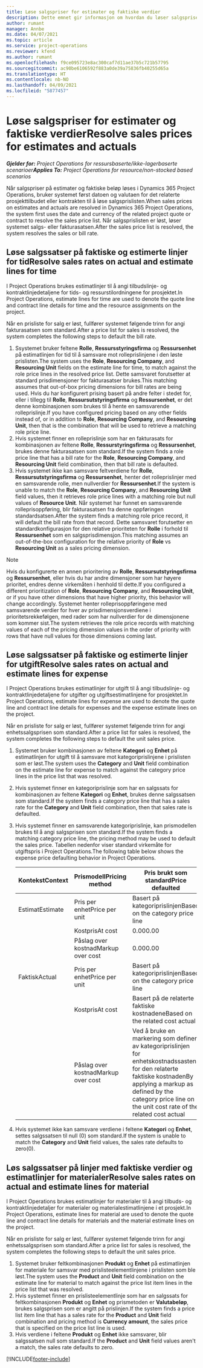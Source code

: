 ```yaml
---
title: Løse salgspriser for estimater og faktiske verdier
description: Dette emnet gir informasjon om hvordan du løser salgspriser for estimater og faktiske beløp.
author: rumant
manager: Annbe
ms.date: 04/07/2021
ms.topic: article
ms.service: project-operations
ms.reviewer: kfend
ms.author: rumant
ms.openlocfilehash: f9ce095723e8ac300caf7d11ae37b5c721b57795
ms.sourcegitcommit: ac90be6106592f883a0de39a75836fb40255d65a
ms.translationtype: HT
ms.contentlocale: nb-NO
ms.lasthandoff: 04/09/2021
ms.locfileid: "5877457"
---
```

# <a name="resolve-sales-prices-for-estimates-and-actuals"></a><span data-ttu-id="ed714-103">Løse salgspriser for estimater og faktiske verdier</span><span class="sxs-lookup"><span data-stu-id="ed714-103">Resolve sales prices for estimates and actuals</span></span>

<span data-ttu-id="ed714-104">_**Gjelder for:** Project Operations for ressursbaserte/ikke-lagerbaserte scenarioer_</span><span class="sxs-lookup"><span data-stu-id="ed714-104">_**Applies To:** Project Operations for resource/non-stocked based scenarios_</span></span>

<span data-ttu-id="ed714-105">Når salgspriser på estimater og faktiske beløp løses i Dynamics 365 Project Operations, bruker systemet først datoen og valutaen for det relaterte prosjekttilbudet eller kontrakten til å løse salgsprislisten.</span><span class="sxs-lookup"><span data-stu-id="ed714-105">When sales prices on estimates and actuals are resolved in Dynamics 365 Project Operations, the system first uses the date and currency of the related project quote or contract to resolve the sales price list.</span></span> <span data-ttu-id="ed714-106">Når salgsprislisten er løst, løser systemet salgs- eller fakturasatsen.</span><span class="sxs-lookup"><span data-stu-id="ed714-106">After the sales price list is resolved, the system resolves the sales or bill rate.</span></span>

## <a name="resolve-sales-rates-on-actual-and-estimate-lines-for-time"></a><span data-ttu-id="ed714-107">Løse salgssatser på faktiske og estimerte linjer for tid</span><span class="sxs-lookup"><span data-stu-id="ed714-107">Resolve sales rates on actual and estimate lines for time</span></span>

<span data-ttu-id="ed714-108">I Project Operations brukes estimatlinjer til å angi tilbudslinje- og kontraktlinjedetaljene for tids- og ressurstilordningene for prosjektet.</span><span class="sxs-lookup"><span data-stu-id="ed714-108">In Project Operations, estimate lines for time are used to denote the quote line and contract line details for time and the resource assignments on the project.</span></span>

<span data-ttu-id="ed714-109">Når en prisliste for salg er løst, fullfører systemet følgende trinn for angi fakturasatsen som standard.</span><span class="sxs-lookup"><span data-stu-id="ed714-109">After a price list for sales is resolved, the system completes the following steps to default the bill rate.</span></span>

1. <span data-ttu-id="ed714-110">Ssystemet bruker feltene **Rolle**, **Ressursstyringsfirma** og **Ressursenhet** på estimatlinjen for tid til å samsvare mot rolleprislinjene i den løste prislisten.</span><span class="sxs-lookup"><span data-stu-id="ed714-110">The system uses the **Role**, **Resourcing Company**, and **Resourcing Unit** fields on the estimate line for time, to match against the role price lines in the resolved price list.</span></span> <span data-ttu-id="ed714-111">Dette samsvaret forutsetter at standard prisdimensjoner for fakturasatser brukes.</span><span class="sxs-lookup"><span data-stu-id="ed714-111">This matching assumes that out-of-box pricing dimensions for bill rates are being used.</span></span> <span data-ttu-id="ed714-112">Hvis du har konfigurert prising basert på andre felter i stedet for, eller i tillegg til **Rolle**, **Ressursutstyringsfirma** og **Ressursenhet**, er det denne kombinasjonen som brukes til å hente en samsvarende rolleprislinje.</span><span class="sxs-lookup"><span data-stu-id="ed714-112">If you have configured pricing based on any other fields instead of, or in addition to **Role**, **Resourcing Company**, and **Resourcing Unit**, then that is the combination that will be used to retrieve a matching role price line.</span></span>
2. <span data-ttu-id="ed714-113">Hvis systemet finner en rolleprislinje som har en fakturasats for kombinasjonen av feltene **Rolle**, **Ressurstyringsfirma** og **Ressursenhet**, brukes denne fakturasatsen som standard.</span><span class="sxs-lookup"><span data-stu-id="ed714-113">If the system finds a role price line that has a bill rate for the **Role**, **Resourcing Company**, and **Resourcing Unit** field combination, then that bill rate is defaulted.</span></span>
3. <span data-ttu-id="ed714-114">Hvis systemet ikke kan samsvare feltverdiene for **Rolle**, **Ressursutstyringsfirma** og **Ressursenhet**, henter det rolleprislinjer med en samsvarende rolle, men nullverdier for **Ressursenhet**.</span><span class="sxs-lookup"><span data-stu-id="ed714-114">If the system is unable to match the **Role**, **Resourcing Company**, and **Resourcing Unit** field values, then it retrieves role price lines with a matching role but null values of **Resource Unit**.</span></span> <span data-ttu-id="ed714-115">Når systemet har funnet en samsvarende rolleprisoppføring, blir fakturasatsen fra denne oppføringen standardsatsen.</span><span class="sxs-lookup"><span data-stu-id="ed714-115">After the system finds a matching role price record, it will default the bill rate from that record.</span></span> <span data-ttu-id="ed714-116">Dette samsvaret forutsetter en standardkonfigurasjon for den relative prioriteten for **Rolle** i forhold til **Ressursenhet** som en salgsprisdimensjon.</span><span class="sxs-lookup"><span data-stu-id="ed714-116">This matching assumes an out-of-the-box configuration for the relative priority of **Role** vs **Resourcing Unit** as a sales pricing dimension.</span></span>

> [!NOTE]
> <span data-ttu-id="ed714-117">Hvis du konfigurerte en annen prioritering av **Rolle**, **Ressursutstyringsfirma** og **Ressursenhet**, eller hvis du har andre dimensjoner som har høyere prioritet, endres denne virkemåten i henhold til dette.</span><span class="sxs-lookup"><span data-stu-id="ed714-117">If you configured a different prioritization of **Role**, **Resourcing Company**, and **Resourcing Unit**, or if you have other dimensions that have higher priority, this behavior will change accordingly.</span></span> <span data-ttu-id="ed714-118">Systemet henter rolleprisoppføringene med samsvarende verdier for hver av prisdimensjonsverdiene i prioritetsrekkefølgen, med rader som har nullverdier for de dimensjonene som kommer sist.</span><span class="sxs-lookup"><span data-stu-id="ed714-118">The system retrieves the role price records with matching values of each of the pricing dimension values in the order of priority with rows that have null values for those dimensions coming last.</span></span>

## <a name="resolve-sales-rates-on-actual-and-estimate-lines-for-expense"></a><span data-ttu-id="ed714-119">Løse salgssatser på faktiske og estimerte linjer for utgift</span><span class="sxs-lookup"><span data-stu-id="ed714-119">Resolve sales rates on actual and estimate lines for expense</span></span>

<span data-ttu-id="ed714-120">I Project Operations brukes estimatlinjer for utgift til å angi tilbudslinje- og kontraktlinjedetaljene for utgifter og utgiftsestimatlinjene for prosjektet.</span><span class="sxs-lookup"><span data-stu-id="ed714-120">In Project Operations, estimate lines for expense are used to denote the quote line and contract line details for expenses and the expense estimate lines on the project.</span></span>

<span data-ttu-id="ed714-121">Når en prisliste for salg er løst, fullfører systemet følgende trinn for angi enhetssalgsprisen som standard.</span><span class="sxs-lookup"><span data-stu-id="ed714-121">After a price list for sales is resolved, the system completes the following steps to default the unit sales price.</span></span>

1. <span data-ttu-id="ed714-122">Systemet bruker kombinasjonen av feltene **Kategori** og **Enhet** på estimatlinjen for utgift til å samsvare mot kategoriprislinjene i prislisten som er løst.</span><span class="sxs-lookup"><span data-stu-id="ed714-122">The system uses the **Category** and **Unit** field combination on the estimate line for expense to match against the category price lines in the price list that was resolved.</span></span>
2. <span data-ttu-id="ed714-123">Hvis systemet finner en kategoriprislinje som har en salgssats for kombinasjonen av feltene **Kategori** og **Enhet**, brukes denne salgssatsen som standard.</span><span class="sxs-lookup"><span data-stu-id="ed714-123">If the system finds a category price line that has a sales rate for the **Category** and **Unit** field combination, then that sales rate is defaulted.</span></span>
3. <span data-ttu-id="ed714-124">Hvis systemet finner en samsvarende kategoriprislinje, kan prismodellen brukes til å angi salgsprisen som standard.</span><span class="sxs-lookup"><span data-stu-id="ed714-124">If the system finds a matching category price line, the pricing method may be used to default the sales price.</span></span> <span data-ttu-id="ed714-125">Tabellen nedenfor viser standard virkemåte for utgiftspris i Project Operations.</span><span class="sxs-lookup"><span data-stu-id="ed714-125">The following table below shows the expense price defaulting behavior in Project Operations.</span></span>

    | <span data-ttu-id="ed714-126">Kontekst</span><span class="sxs-lookup"><span data-stu-id="ed714-126">Context</span></span> | <span data-ttu-id="ed714-127">Prismodell</span><span class="sxs-lookup"><span data-stu-id="ed714-127">Pricing method</span></span> | <span data-ttu-id="ed714-128">Pris brukt som standard</span><span class="sxs-lookup"><span data-stu-id="ed714-128">Price defaulted</span></span> |
    | --- | --- | --- |
    | <span data-ttu-id="ed714-129">Estimat</span><span class="sxs-lookup"><span data-stu-id="ed714-129">Estimate</span></span> | <span data-ttu-id="ed714-130">Pris per enhet</span><span class="sxs-lookup"><span data-stu-id="ed714-130">Price per unit</span></span> | <span data-ttu-id="ed714-131">Basert på kategoriprislinjen</span><span class="sxs-lookup"><span data-stu-id="ed714-131">Based on the category price line</span></span> |
    | &nbsp; | <span data-ttu-id="ed714-132">Kostpris</span><span class="sxs-lookup"><span data-stu-id="ed714-132">At cost</span></span> | <span data-ttu-id="ed714-133">0.00</span><span class="sxs-lookup"><span data-stu-id="ed714-133">0.00</span></span> |
    | &nbsp; | <span data-ttu-id="ed714-134">Påslag over kostnad</span><span class="sxs-lookup"><span data-stu-id="ed714-134">Markup over cost</span></span> | <span data-ttu-id="ed714-135">0.00</span><span class="sxs-lookup"><span data-stu-id="ed714-135">0.00</span></span> |
    | <span data-ttu-id="ed714-136">Faktisk</span><span class="sxs-lookup"><span data-stu-id="ed714-136">Actual</span></span> | <span data-ttu-id="ed714-137">Pris per enhet</span><span class="sxs-lookup"><span data-stu-id="ed714-137">Price per unit</span></span> | <span data-ttu-id="ed714-138">Basert på kategoriprislinjen</span><span class="sxs-lookup"><span data-stu-id="ed714-138">Based on the category price line</span></span> |
    | &nbsp; | <span data-ttu-id="ed714-139">Kostpris</span><span class="sxs-lookup"><span data-stu-id="ed714-139">At cost</span></span> | <span data-ttu-id="ed714-140">Basert på de relaterte faktiske kostnadene</span><span class="sxs-lookup"><span data-stu-id="ed714-140">Based on the related cost actual</span></span> |
    | &nbsp; | <span data-ttu-id="ed714-141">Påslag over kostnad</span><span class="sxs-lookup"><span data-stu-id="ed714-141">Markup over cost</span></span> | <span data-ttu-id="ed714-142">Ved å bruke en markering som definert av kategoriprislinjen for enhetskostnadssasten for den relaterte faktiske kostnaden</span><span class="sxs-lookup"><span data-stu-id="ed714-142">By applying a markup as defined by the category price line on the unit cost rate of the related cost actual</span></span> |

4. <span data-ttu-id="ed714-143">Hvis systemet ikke kan samsvare verdiene i feltene **Kategori** og **Enhet**, settes salgssatsen til null (0) som standard.</span><span class="sxs-lookup"><span data-stu-id="ed714-143">If the system is unable to match the **Category** and **Unit** field values, the sales rate defaults to zero(0).</span></span>

## <a name="resolve-sales-rates-on-actual-and-estimate-lines-for-material"></a><span data-ttu-id="ed714-144">Løs salgssatser på linjer med faktiske verdier og estimatlinjer for materialer</span><span class="sxs-lookup"><span data-stu-id="ed714-144">Resolve sales rates on actual and estimate lines for material</span></span>

<span data-ttu-id="ed714-145">I Project Operations brukes estimatlinjer for materialer til å angi tilbuds- og kontraktlinjedetaljer for materialer og materialestimatlinjene i et prosjekt.</span><span class="sxs-lookup"><span data-stu-id="ed714-145">In Project Operations, estimate lines for material are used to denote the quote line and contract line details for materials and the material estimate lines on the project.</span></span>

<span data-ttu-id="ed714-146">Når en prisliste for salg er løst, fullfører systemet følgende trinn for angi enhetssalgsprisen som standard.</span><span class="sxs-lookup"><span data-stu-id="ed714-146">After a price list for sales is resolved, the system completes the following steps to default the unit sales price.</span></span>

1. <span data-ttu-id="ed714-147">Systemet bruker feltkombinasjonen **Produkt** og **Enhet** på estimatlinjen for materiale for samsvar med prislisteelementlinjene i prislisten som ble løst.</span><span class="sxs-lookup"><span data-stu-id="ed714-147">The system uses the **Product** and **Unit** field combination on the estimate line for material to match against the price list item lines in the price list that was resolved.</span></span>
2. <span data-ttu-id="ed714-148">Hvis systemet finner en prislisteelementlinje som har en salgssats for feltkombinasjonen **Produkt** og **Enhet** og prismetoden er **Valutabeløp**, brukes salgsprisen som er angitt på prislinjen.</span><span class="sxs-lookup"><span data-stu-id="ed714-148">If the system finds a price list item line that has a sales rate for the **Product** and **Unit** field combination and pricing method is **Currency amount**, the sales price that is specified on the price list line is used.</span></span>
3. <span data-ttu-id="ed714-149">Hvis verdiene i feltene **Produkt** og **Enhet** ikke samsvarer, blir salgssatsen null som standard.</span><span class="sxs-lookup"><span data-stu-id="ed714-149">If the **Product** and **Unit** field values aren't a match, the sales rate defaults to zero.</span></span>



[!INCLUDE[footer-include](../includes/footer-banner.md)]
